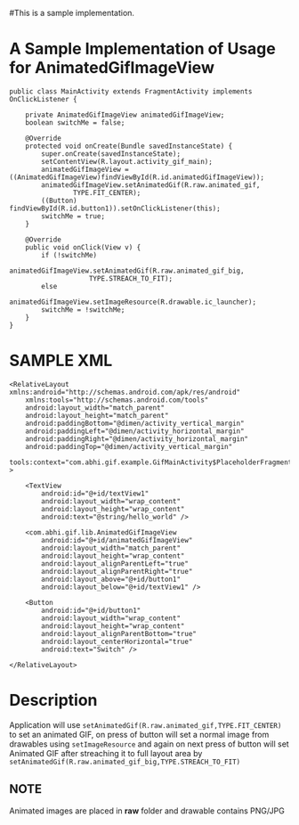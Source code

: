 #This is a sample implementation.

# A Sample Implementation of Usage for AnimatedGifImageView #

```
public class MainActivity extends FragmentActivity implements OnClickListener {
	
	private AnimatedGifImageView animatedGifImageView;
	boolean switchMe = false;

	@Override
	protected void onCreate(Bundle savedInstanceState) {
		super.onCreate(savedInstanceState);
		setContentView(R.layout.activity_gif_main);
		animatedGifImageView = ((AnimatedGifImageView)findViewById(R.id.animatedGifImageView));
		animatedGifImageView.setAnimatedGif(R.raw.animated_gif,
				TYPE.FIT_CENTER);
		((Button) findViewById(R.id.button1)).setOnClickListener(this);
		switchMe = true;
	}

	@Override
	public void onClick(View v) {
		if (!switchMe)
			animatedGifImageView.setAnimatedGif(R.raw.animated_gif_big,
					TYPE.STREACH_TO_FIT);
		else
			animatedGifImageView.setImageResource(R.drawable.ic_launcher);
		switchMe = !switchMe;
	}
}

```

# SAMPLE XML #
```
<RelativeLayout xmlns:android="http://schemas.android.com/apk/res/android"
    xmlns:tools="http://schemas.android.com/tools"
    android:layout_width="match_parent"
    android:layout_height="match_parent"
    android:paddingBottom="@dimen/activity_vertical_margin"
    android:paddingLeft="@dimen/activity_horizontal_margin"
    android:paddingRight="@dimen/activity_horizontal_margin"
    android:paddingTop="@dimen/activity_vertical_margin"
    tools:context="com.abhi.gif.example.GifMainActivity$PlaceholderFragment" >

    <TextView
        android:id="@+id/textView1"
        android:layout_width="wrap_content"
        android:layout_height="wrap_content"
        android:text="@string/hello_world" />

    <com.abhi.gif.lib.AnimatedGifImageView
        android:id="@+id/animatedGifImageView"
        android:layout_width="match_parent"
        android:layout_height="wrap_content"
        android:layout_alignParentLeft="true"
        android:layout_alignParentRight="true"
        android:layout_above="@+id/button1"
        android:layout_below="@+id/textView1" />

    <Button
        android:id="@+id/button1"
        android:layout_width="wrap_content"
        android:layout_height="wrap_content"
        android:layout_alignParentBottom="true"
        android:layout_centerHorizontal="true"
        android:text="Switch" />

</RelativeLayout>
```

# Description #
Application will use `setAnimatedGif(R.raw.animated_gif,TYPE.FIT_CENTER)` to set an animated GIF, on press of button will set a normal image from drawables using `setImageResource` and again on next press of button will set Animated GIF after streaching it to full layout area by `setAnimatedGif(R.raw.animated_gif_big,TYPE.STREACH_TO_FIT)`

## NOTE ##
Animated images are placed in **raw** folder and drawable contains PNG/JPG